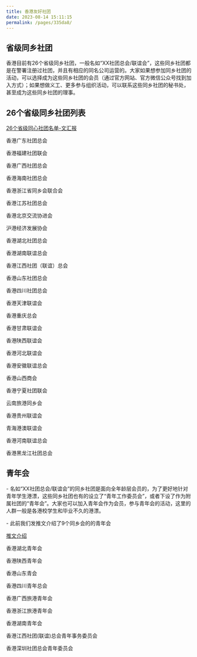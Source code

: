 ```yaml
---
title: 香港友好社团
date: 2023-08-14 15:11:15
permalink: /pages/335da8/
---
```


## 省级同乡社团

香港目前有26个省级同乡社团，一般名如“XX社团总会/联谊会”，这些同乡社团都是在警署注册过社团，并且有相应的同名公司运营的。大家如果想参加同乡社团的活动，可以选择成为这些同乡社团的会员（通过官方网站、官方微信公众号找到加入方式）；如果想做义工、更多参与组织活动，可以联系这些同乡社团的秘书处，甚至成为这些同乡社团的理事。

## 26个省级同乡社团列表

  [26个省级同心社团名单-文汇报](https://www.wenweipo.com/a/202112/17/AP61bc2b95e4b07b4059d8a4b7.html)

  香港广东社团总会

  香港福建社团联会

  香港广西社团总会

  香港海南社团总会

  香港浙江省同乡会联合会

  香港江苏社团总会

  香港北京交流协进会

  沪港经济发展协会

  香港湖北社团总会

  香港湖南联谊总会

  香港江西社团（联谊）总会

  香港山东社团总会

  香港四川社团总会

  香港天津联谊会

  香港重庆总会

  香港甘肃联谊会

  香港陕西联谊会

  香港河北联谊会

  香港安徽联谊总会

  香港山西商会

  香港宁夏社团联会

  云南旅港同乡会

  香港贵州联谊会

  青海港澳联谊会

  香港河南联谊总会

  香港黑龙江社团总会

##   青年会

\- 名如“XX社团总会/联谊会”的同乡社团是面向全年龄层会员的，为了更好地针对青年学生港漂，这些同乡社团也有的设立了“青年工作委员会”，或者下设了作为附属社团的“青年会”。大家也可以加入青年会作为会员，参与青年会的活动，这里的人群一般是各港校学生和毕业不久的港漂。

\- 此前我们发推文介绍了9个同乡会的的青年会

  [推文介绍](https://mp.weixin.qq.com/s/VXRPBOJ23IqkHVjmWyosVQ)

  香港湖北青年会

  香港陕西青年会

  香港山东青会

  香港四川青年总会

  香港广西旅港青年会

  香港浙江旅港青年会

  香港湖南青年会

  香港江西社团(联谊)总会青年事务委员会

  香港深圳社团总会青年委员会
